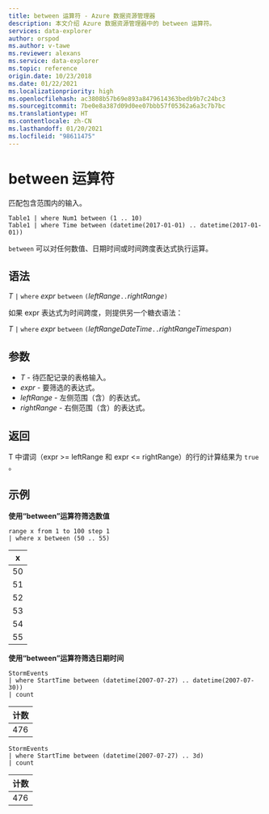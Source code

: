 ```yaml
---
title: between 运算符 - Azure 数据资源管理器
description: 本文介绍 Azure 数据资源管理器中的 between 运算符。
services: data-explorer
author: orspod
ms.author: v-tawe
ms.reviewer: alexans
ms.service: data-explorer
ms.topic: reference
origin.date: 10/23/2018
ms.date: 01/22/2021
ms.localizationpriority: high
ms.openlocfilehash: ac3808b57b69e893a8479614363bedb9b7c24bc3
ms.sourcegitcommit: 7be0e8a387d09d0ee07bbb57f05362a6a3c7b7bc
ms.translationtype: HT
ms.contentlocale: zh-CN
ms.lasthandoff: 01/20/2021
ms.locfileid: "98611475"
---
```

# <a name="between-operator"></a>between 运算符

匹配包含范围内的输入。

```kusto
Table1 | where Num1 between (1 .. 10)
Table1 | where Time between (datetime(2017-01-01) .. datetime(2017-01-01))
```

`between` 可以对任何数值、日期时间或时间跨度表达式执行运算。
 
## <a name="syntax"></a>语法

*T* `|` `where` *expr* `between` `(`*leftRange*` .. `*rightRange*`)`   
 
如果 expr 表达式为时间跨度，则提供另一个糖衣语法：

*T* `|` `where` *expr* `between` `(`*leftRangeDateTime*` .. `*rightRangeTimespan*`)`   

## <a name="arguments"></a>参数

* *T* - 待匹配记录的表格输入。
* *expr* - 要筛选的表达式。
* *leftRange* - 左侧范围（含）的表达式。
* *rightRange* - 右侧范围（含）的表达式。

## <a name="returns"></a>返回

T 中谓词（expr  >=  leftRange 和 expr  <=  rightRange）的行的计算结果为 `true`    。

## <a name="examples"></a>示例  

**使用“between”运算符筛选数值**  

<!-- csl: https://help.kusto.chinacloudapi.cn:443/Samples -->
```kusto
range x from 1 to 100 step 1
| where x between (50 .. 55)
```

|x|
|---|
|50|
|51|
|52|
|53|
|54|
|55|

**使用“between”运算符筛选日期时间**  

<!-- csl: https://help.kusto.chinacloudapi.cn:443/Samples -->
```kusto
StormEvents
| where StartTime between (datetime(2007-07-27) .. datetime(2007-07-30))
| count 
```

|计数|
|---|
|476|

<!-- csl: https://help.kusto.chinacloudapi.cn:443/Samples -->
```kusto
StormEvents
| where StartTime between (datetime(2007-07-27) .. 3d)
| count 
```

|计数|
|---|
|476|
